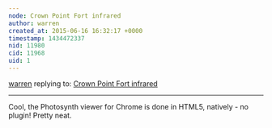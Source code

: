 ```yaml
---
node: Crown Point Fort infrared
author: warren
created_at: 2015-06-16 16:32:17 +0000
timestamp: 1434472337
nid: 11980
cid: 11968
uid: 1
---
```




[warren](../profile/warren) replying to: [Crown Point Fort infrared](../notes/cfastie/06-15-2015/crown-point-fort-infrared)

----
Cool, the Photosynth viewer for Chrome is done in HTML5, natively - no plugin! Pretty neat. 